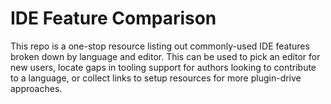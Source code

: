# IDE Feature Comparison

This repo is a one-stop resource listing out commonly-used IDE features broken down by language and editor.
This can be used to pick an editor for new users, locate gaps in tooling support for authors looking to contribute to a language, or collect links to setup resources for more plugin-drive approaches.
